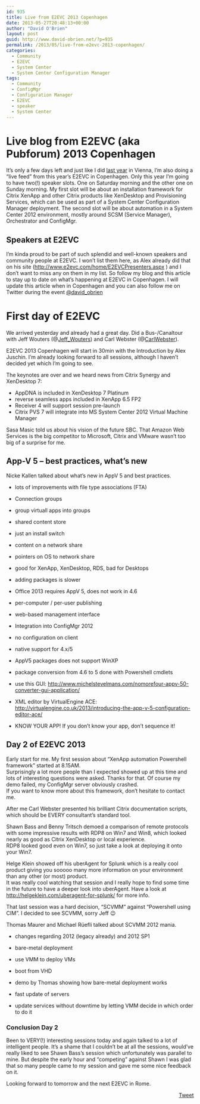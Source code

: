 ```yaml
---
id: 935
title: Live from E2EVC 2013 Copenhagen
date: 2013-05-27T20:48:13+00:00
author: "David O'Brien"
layout: post
guid: http://www.david-obrien.net/?p=935
permalink: /2013/05/live-from-e2evc-2013-copenhagen/
categories:
  - Community
  - E2EVC
  - System Center
  - System Center Configuration Manager
tags:
  - Community
  - ConfigMgr
  - Configuration Manager
  - E2EVC
  - speaker
  - System Center
---
```

# Live blog from E2EVC (aka Pubforum) 2013 Copenhagen

It’s only a few days left and just like I did <a href="http://www.david-obrien.net/2012/05/27/im-at-e2evc-2012-in-vienna-live-feed-2/" onclick="_gaq.push(['_trackEvent', 'outbound-article', 'http://www.david-obrien.net/2012/05/27/im-at-e2evc-2012-in-vienna-live-feed-2/', 'last year']);" target="_blank">last year</a> in Vienna, I’m also doing a “live feed” from this year’s E2EVC in Copenhagen. Only this year I’m going to have two(!) speaker slots. One on Saturday morning and the other one on Sunday morning. My first slot will be about an installation framework for Citrix XenApp and other Citrix products like XenDesktop and Provisioning Services, which can be used as part of a System Center Configuration Manager deployment. The second slot will be about automation in a System Center 2012 environment, mostly around SCSM (Service Manager), Orchestrator and ConfigMgr.
  


## Speakers at E2EVC

I’m kinda proud to be part of such splendid and well-known speakers and community people at E2EVC. I won’t list them here, as Alex already did that on his site (<a href="http://www.e2evc.com/home/E2EVCPresenters.aspx" onclick="_gaq.push(['_trackEvent', 'outbound-article', 'http://www.e2evc.com/home/E2EVCPresenters.aspx', 'http://www.e2evc.com/home/E2EVCPresenters.aspx']);" >http://www.e2evc.com/home/E2EVCPresenters.aspx</a> ) and I don’t want to miss any on them in my list. So follow my blog and this article to stay up to date on what’s happening at E2EVC in Copenhagen. I will update this article when in Copenhagen and you can also follow me on Twitter during the event <a href="https://twitter.com/david_obrien" onclick="_gaq.push(['_trackEvent', 'outbound-article', 'https://twitter.com/david_obrien', '@david_obrien']);" target="_blank">@david_obrien</a>
  


# First day of E2EVC

We arrived yesterday and already had a great day. Did a Bus-/Canaltour with Jeff Wouters (@<a href="http://twitter.com/Jeff_Wouters" onclick="_gaq.push(['_trackEvent', 'outbound-article', 'http://twitter.com/Jeff_Wouters', 'Jeff_Wouters']);" target="_blank" class="broken_link">Jeff_Wouters</a>) and Carl Webster (@<a href="http://twitter.com/CarlWebster" onclick="_gaq.push(['_trackEvent', 'outbound-article', 'http://twitter.com/CarlWebster', 'CarlWebster']);" target="_blank">CarlWebster</a>).

E2EVC 2013 Copenhagen will start in 30min with the Introduction by Alex Juschin. I’m already looking forward to all sessions, although I haven’t decided yet which I’m going to see. 

The keynotes are over and we heard news from Citrix Synergy and XenDesktop 7:

  * AppDNA is included in XenDesktop 7 Platinum
  * reverse seamless apps included in XenApp 6.5 FP2
  * Receiver 4 will support session pre-launch
  * Citrix PVS 7 will integrate into MS System Center 2012 Virtual Machine Manager

Sasa Masic told us about his vision of the future SBC. That Amazon Web Services is the big competitor to Microsoft, Citrix and VMware wasn’t too big of a surprise for me.

## App-V 5 – best practices, what’s new

Nicke Kallen talked about what’s new in AppV 5 and best practices.

  * lots of improvements with file type associations (FTA)
  * Connection groups
  * group virtuall apps into groups

  * shared content store
  * just an install switch
  * content on a network share
  * pointers on OS to network share
  * good for XenApp, XenDesktop, RDS, bad for Desktops

  * adding packages is slower
  * Office 2013 requires AppV 5, does not work in 4.6
  * per-computer / per-user publishing
  * web-based management interface
  * Integration into ConfigMgr 2012
  * no configuration on client
  * native support for 4.x/5

  * AppV5 packages does not support WinXP
  * package conversion from 4.6 to 5 done with Powershell cmdlets
  * use this GUI: <a href="http://www.michelstevelmans.com/nomorefour-appv-50-converter-gui-application/" onclick="_gaq.push(['_trackEvent', 'outbound-article', 'http://www.michelstevelmans.com/nomorefour-appv-50-converter-gui-application/', 'http://www.michelstevelmans.com/nomorefour-appv-50-converter-gui-application/']);" >http://www.michelstevelmans.com/nomorefour-appv-50-converter-gui-application/</a>

  * XML editor by VirtualEngine ACE: <a href="http://virtualengine.co.uk/2013/introducing-the-app-v-5-configuration-editor-ace/" onclick="_gaq.push(['_trackEvent', 'outbound-article', 'http://virtualengine.co.uk/2013/introducing-the-app-v-5-configuration-editor-ace/', 'http://virtualengine.co.uk/2013/introducing-the-app-v-5-configuration-editor-ace/']);" >http://virtualengine.co.uk/2013/introducing-the-app-v-5-configuration-editor-ace/</a>
  * KNOW YOUR APP! If you don’t know your app, don’t sequence it!

## Day 2 of E2EVC 2013

Early start for me. My first session about “XenApp automation Powershell framework” started at 8.15AM.  
Surprisingly a lot more people than I expected showed up at this time and lots of interesting questions were asked. Thanks for that. Of course my demo failed, my ConfigMgr server obviously crashed.  
If you want to know more about this framework, don’t hesitate to contact me. 

After me Carl Webster presented his brilliant Citrix documentation scripts, which should be EVERY consultant’s standard tool. 

Shawn Bass and Benny Tritsch demoed a comparison of remote protocols with some impressive results with RDP8 on Win7 and Win8, which looked nearly as good as Citrix XenDesktop or local experience.  
RDP8 looked good even on Win7, so just take a look at deploying it onto your Win7.

Helge Klein showed off his uberAgent for Splunk which is a really cool product giving you sooooo many more information on your environment than any other (or most) product.  
It was really cool watching that session and I really hope to find some time in the future to have a deeper look into uberAgent. Have a look at <a href="http://helgeklein.com/uberagent-for-splunk/" onclick="_gaq.push(['_trackEvent', 'outbound-article', 'http://helgeklein.com/uberagent-for-splunk/', 'http://helgeklein.com/uberagent-for-splunk/']);" >http://helgeklein.com/uberagent-for-splunk/</a> for more info.

That last session was a hard decision, “SCVMM” against “Powershell using CIM”. I decided to see SCVMM, sorry Jeff 😉

Thomas Maurer and Michael Rüefli talked about SCVMM 2012 mania.

  * changes regarding 2012 (legacy already) and 2012 SP1
  * bare-metal deployment
  * use VMM to deploy VMs
  * boot from VHD

  * demo by Thomas showing how bare-metal deployment works
  * fast update of servers
  * update services without downtime by letting VMM decide in which order to do it

### Conclusion Day 2

Been to VERY(!) interesting sessions today and again talked to a lot of intelligent people. It’s a shame that I couldn’t be at all the sessions, would’ve really liked to see Shawn Bass’s session which unfortunately was parallel to mine. But despite the early hour and “competing” against Shawn I was glad that so many people came to my session and gave me some nice feedback on it.

Looking forward to tomorrow and the next E2EVC in Rome.

<div style="float: right; margin-left: 10px;">
  <a href="https://twitter.com/share" onclick="_gaq.push(['_trackEvent', 'outbound-article', 'https://twitter.com/share', 'Tweet']);" class="twitter-share-button" data-hashtags="Community,ConfigMgr,Configuration+Manager,E2EVC,speaker,System+Center" data-count="vertical" data-url="http://www.david-obrien.net/2013/05/live-from-e2evc-2013-copenhagen/">Tweet</a>
</div>
